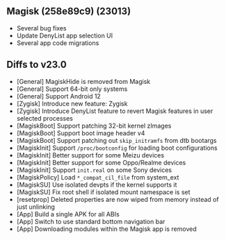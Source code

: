 ## Magisk (258e89c9) (23013)

- Several bug fixes
- Update DenyList app selection UI
- Several app code migrations

## Diffs to v23.0

- [General] MagiskHide is removed from Magisk
- [General] Support 64-bit only systems
- [General] Support Android 12
- [Zygisk] Introduce new feature: Zygisk
- [Zygisk] Introduce DenyList feature to revert Magisk features in user selected processes
- [MagiskBoot] Support patching 32-bit kernel zImages
- [MagiskBoot] Support boot image header v4
- [MagiskBoot] Support patching out `skip_initramfs` from dtb bootargs
- [MagiskInit] Support `/proc/bootconfig` for loading boot configurations
- [MagiskInit] Better support for some Meizu devices
- [MagiskInit] Better support for some Oppo/Realme devices
- [MagiskInit] Support `init.real` on some Sony devices
- [MagiskPolicy] Load `*_compat_cil_file` from system_ext
- [MagiskSU] Use isolated devpts if the kernel supports it
- [MagiskSU] Fix root shell if isolated mount namespace is set
- [resetprop] Deleted properties are now wiped from memory instead of just unlinking
- [App] Build a single APK for all ABIs
- [App] Switch to use standard bottom navigation bar
- [App] Downloading modules within the Magisk app is removed
